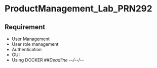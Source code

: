 # ProductManagement_Lab_PRN292
## Requirement
- User Management
- User role management
- Authentication
- GUI
- Using DOCKER
##*Deadline --/--/--*
